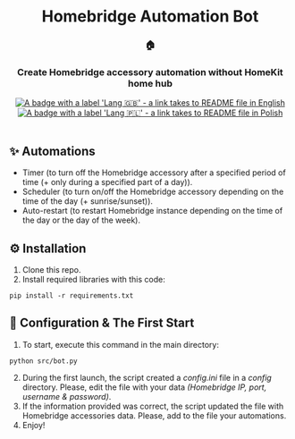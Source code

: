 <div align="center">
   <h1>Homebridge Automation Bot</h1>
   <h3>🏠</h3>
   <h3>Create Homebridge accessory automation without HomeKit home hub</h3>
   <a href="https://github.com/Cezary924/Homebridge-Automation-Bot/blob/master/README.md" target="__blank"><img alt="A badge with a label 'Lang 🇬🇧' - a link takes to README file in English" src="https://img.shields.io/badge/Lang-🇬🇧-012169?style=for-the-badge"></a>
   <a href="https://github.com/Cezary924/Homebridge-Automation-Bot/blob/master/README.pl-pl.md" target="__blank"><img alt="A badge with a label 'Lang 🇵🇱' - a link takes to README file in Polish" src="https://img.shields.io/badge/Lang-🇵🇱-dc143c?style=for-the-badge"></a>
</div><br/>

## ✨ Automations
- Timer (to turn off the Homebridge accessory after a specified period of time (+ only during a specified part of a day)).
- Scheduler (to turn on/off the Homebridge accessory depending on the time of the day (+ sunrise/sunset)).
- Auto-restart (to restart Homebridge instance depending on the time of the day or the day of the week).

## ⚙️ Installation
1. Clone this repo.
2. Install required libraries with this code:
```
pip install -r requirements.txt
```

## 🚀 Configuration & The First Start
1. To start, execute this command in the main directory:
```
python src/bot.py
```
2. During the first launch, the script created a *config.ini* file in a *config* directory. Please, edit the file with your data *(Homebridge IP, port, username & password)*.
3. If the information provided was correct, the script updated the file with Homebridge accessories data. Please, add to the file your automations.
4. Enjoy!
